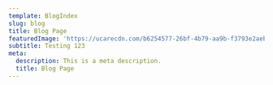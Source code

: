 ```yaml
---
template: BlogIndex
slug: blog
title: Blog Page
featuredImage: 'https://ucarecdn.com/b6254577-26bf-4b79-aa9b-f3793e2aebdc/'
subtitle: Testing 123
meta:
  description: This is a meta description.
  title: Blog Page
---
```


